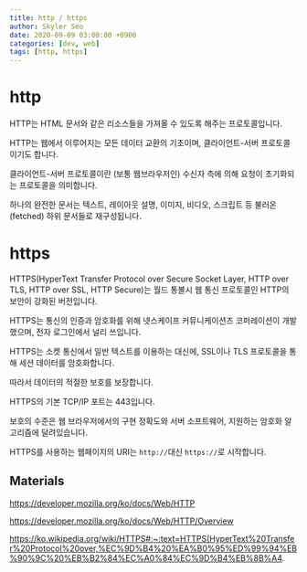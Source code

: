 ```yaml
---
title: http / https
author: Skyler Seo
date: 2020-09-09 03:00:00 +0900
categories: [dev, web]
tags: [http, https]
---
```


# http

HTTP는 HTML 문서와 같은 리소스들을 가져올 수 있도록 해주는 프로토콜입니다.

HTTP는 웹에서 이루어지는 모든 데이터 교환의 기초이며, 클라이언트-서버 프로토콜이기도 합니다.

클라이언트-서버 프로토콜이란 (보통 웹브라우저인) 수신자 측에 의해 요청이 초기화되는 프로토콜을 의미합니다.

하나의 완전한 문서는 텍스트, 레이아웃 설명, 이미지, 비디오, 스크립트 등 불러온(fetched) 하위 문서들로 재구성됩니다.

# https

HTTPS(HyperText Transfer Protocol over Secure Socket Layer, HTTP over TLS, HTTP over SSL, HTTP Secure)는 월드 통볼시 웹 통신 프로토콜인 HTTP의 보안이 강화된 버전입니다.

HTTPS는 통신의 인증과 암호화를 위해 넷스케이프 커뮤니케이션즈 코퍼레이션이 개발했으며, 전자 로그인에서 널리 쓰입니다.

HTTPS는 소켓 통신에서 일반 텍스트를 이용하는 대신에, SSL이나 TLS 프로토콜을 통해 세션 데이터를 암호화합니다.

따라서 데이터의 적절한 보호를 보장합니다.

HTTPS의 기본 TCP/IP 포트는 443입니다.

보호의 수준은 웹 브라우저에서의 구현 정확도와 서버 소프트웨어, 지원하는 암호화 알고리즘에 달려있습니다.

HTTPS를 사용하는 웹페이지의 URI는 `http://`대신 `https://`로 시작합니다.

## Materials

https://developer.mozilla.org/ko/docs/Web/HTTP

https://developer.mozilla.org/ko/docs/Web/HTTP/Overview

https://ko.wikipedia.org/wiki/HTTPS#:~:text=HTTPS(HyperText%20Transfer%20Protocol%20over,%EC%9D%B4%20%EA%B0%95%ED%99%94%EB%90%9C%20%EB%B2%84%EC%A0%84%EC%9D%B4%EB%8B%A4.
